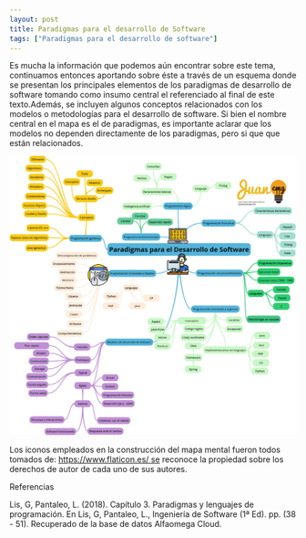 ```yaml
---
layout: post
title: Paradigmas para el desarrollo de Software
tags: ["Paradigmas para el desarrollo de software"]
---
```


Es mucha la información que podemos aún encontrar sobre este tema, continuamos entonces aportando sobre éste a través de un esquema donde se presentan los principales elementos de los paradigmas de desarrollo de software tomando como insumo central el referenciado al final de este texto.Además, se incluyen algunos conceptos relacionados con los modelos o metodologías para el desarrollo de software. Si bien el nombre central en el mapa es el de paradigmas, es importante aclarar que los modelos no dependen directamente de los paradigmas, pero si que que están relacionados.


![Mapa conceptual sobre paradigmas](/images/v2Paradigmas-para-el-Desarrollo-de-Software.png)

Los iconos empleados en la construcción del mapa mental fueron todos tomados de: https://www.flaticon.es/ se reconoce la propiedad sobre los derechos de autor de cada uno de sus autores.

Referencias

Lis, G, Pantaleo, L. (2018). Capítulo 3. Paradigmas y lenguajes de programación. En Lis, G, Pantaleo, L., Ingeniería de Software (1ª Ed). pp. (38 - 51). Recuperado de la base de datos Alfaomega Cloud.